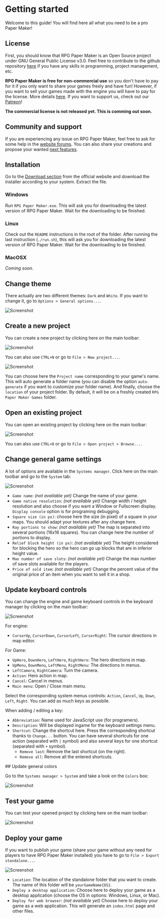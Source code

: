 # Getting started

Welcome to this guide! You will find here all what you need to be a pro Paper Maker!

## License

First, you should know that RPG Paper Maker is an Open Source project under GNU General Public License v3.0. Feel free to contribute to the github repository [here](https://github.com/RPG-Paper-Maker/RPG-Paper-Maker) if you have any skills in programming, project management, etc.

**RPG Paper Maker is free for non-commercial use** so you don't have to pay for it if you only want to share your games freely and have fun! However, if you want to sell your games made with the engine you will have to pay for the license. More details [here](http://rpg-paper-maker.com/index.php/downloads#content). If you want to support us, check out our [Patreon](https://www.patreon.com/rpgpapermaker/overview)!

**The commercial license is not released yet. This is comming out soon.**

## Community and support

If you are experiencing any issue on RPG Paper Maker, feel free to ask for some help in the [website forums](http://rpg-paper-maker.com/index.php/forum). You can also share your creations and propose your wanted [next features](https://feathub.com/RPG-Paper-Maker/RPG-Paper-Maker).

## Installation

Go to the [Download section](http://rpg-paper-maker.com/index.php/downloads#content) from the official website and download the installer according to your system. Extract the file.

### Windows

Run `RPG Paper Maker.exe`. This will ask you for downloading the latest version of RPG Paper Maker. Wait for the downloading to be finished.

### Linux

Check out the `README` instructions in the root of the folder. After running the last instruction (`./run.sh`), this will ask you for downloading the latest version of RPG Paper Maker. Wait for the downloading to be finished.

### MacOSX

*Coming soon.*

## Change theme

There actually are two different themes: `Dark` and `White`. If you want to change it, go to `Options > General options...`.

![Screenshot](img/themes-options.png)

## Create a new project

You can create a new project by clicking here on the main toolbar:

![Screenshot](img/new-project.png)

You can also use `CTRL+N` or go to `File > New project...`.

![Screenshot](img/new-project-window.png)

You can choose here the `Project name` corresponding to your game's name. This will auto generate a folder name (you can disable the option `auto-generate` if you want to customize your folder name). And finally, choose the `location` of your project folder. By default, it will be on a freshly created `RPG Paper Maker Games` folder.

## Open an existing project

You can open an existing project by clicking here on the main toolbar:

![Screenshot](img/open-project.png)

You can also use `CTRL+O` or go to `File > Open project > Browse...`.

## Change general game settings

A lot of options are available in the `Systems manager`. Click here on the main toolbar and go to the `System` tab:

![Screenshot](img/system-basic.png)

* `Game name`: *(not available yet)* Change the name of your game.
* `Game native resolution`: *(not available yet)* Change width / height resolution and also choose if you want a Window or Fullscreen display. `Display console` option is for programing debugging.
* `Square size (in px)`: choose here the size (in pixel) of a square in your maps. You should adapt your textures after any change here.
* `Ray portions to show`: *(not available yet)* The map is separated into several portions (16x16 squares). You can change here the number of portions to display.
* `Relief block height (in px)`: *(not available yet)* The height considered for blocking the hero so the hero can go up blocks that are in inferior height value.
* `Max number of save slots`: *(not available yet)* Change the max number of save slots available for the players.
* `Price of sold item`: *(not available yet)* Change the percent value of the original price of an item when you want to sell it in a shop.

## Update keyboard controls

You can change the engine and game keyboard controls in the keyboard manager by clicking on the main toolbar:

![Screenshot](img/keyboard-manager.png)

For engine:

* `CursorUp`, `CursorDown`, `CursorLeft`, `CursorRight`: The cursor directions in map editor.

For Game:

* `UpHero`, `DownHero`, `LeftHero`, `RightHero`: The hero directions in map.
* `UpMenu`, `DownMenu`, `LeftMenu`, `RightMenu`: The directions in menus.
* `LeftCamera`, `RightCamera`: Turn the camera.
* `Action`: Hero action in map.
* `Cancel`: Cancel in menus.
* `Main menu`: Open / Close main menu.

Select the corresponding system menus controls: `Action`, `Cancel`, `Up`, `Down`, `Left`, `Right`. You can add as much keys as possbile.

When adding / editing a key:

* `Abbreviation`: Name used for JavaScript use (for programers).
* `Description`: Will be displayed ingame for the keyboard settings menu.
* `Shortcut`: Change the shortcut here. Press the corresponding shortcut thanks to `Change...` button. You can have several shortcuts for one action (separated with `|` symbol) and also several keys for one shortcut (separated with `+` symbol).
	* `Remove last`: Remove the last shortcut (on the right).
	* `Remove all`: Remove all the entered shortcuts.

## Update general colors

Go to the `Systems manager > System` and take a look on the `Colors` box:

![Screenshot](img/colors.png)

## Test your game

You can test your opened project by clicking here on the main toolbar:

![Screenshot](img/play.png)

## Deploy your game

If you want to publish your game (share your game without any need for players to have RPG Paper Maker installed) you have to go to `File > Export standalone...`.

![Screenshot](img/deploy.png)

* `Location`: The location of the standalone folder that you want to create. The name of this folder will be `yourGameName{OS}`.
* `Deploy a desktop application`: Choose here to deploy your game as a desktop application (choose the OS in options: Windows, Linux, or Mac).
* `Deploy for web browser`: *(not available yet)* Choose here to deploy your game as a web application. This will generate an `index.html` page and other files.